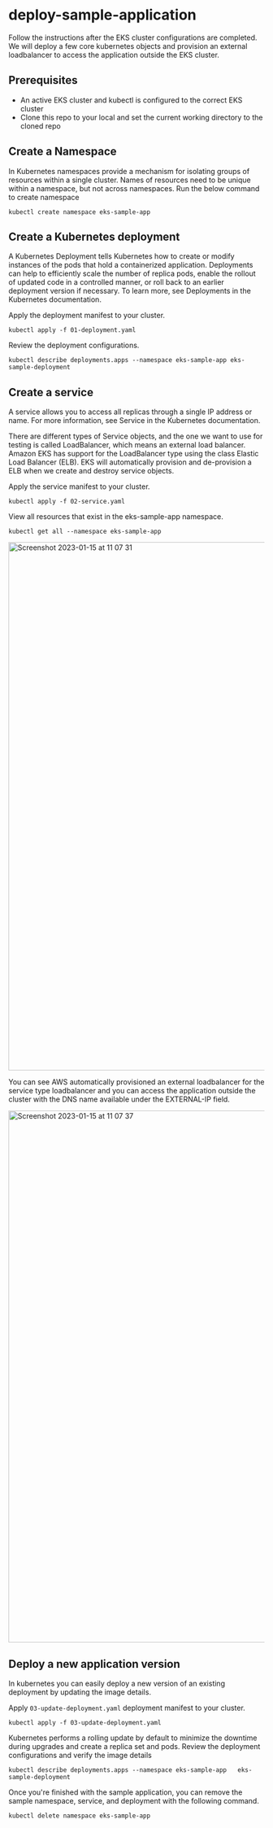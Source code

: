 # deploy-sample-application

Follow the instructions after the EKS cluster configurations are completed. We will deploy a few core kubernetes objects and provision an external loadbalancer to access the application outside the EKS cluster.

## Prerequisites

- An active EKS cluster and kubectl is configured to the correct EKS cluster
- Clone this repo to your local and set the current working directory to the cloned repo

## Create a Namespace

In Kubernetes namespaces provide a mechanism for isolating groups of resources within a single cluster. Names of resources need to be unique within a namespace, but not across namespaces. Run the below command to create namespace

    kubectl create namespace eks-sample-app

## Create a Kubernetes deployment

A Kubernetes Deployment tells Kubernetes how to create or modify instances of the pods that hold a containerized application. Deployments can help to efficiently scale the number of replica pods, enable the rollout of updated code in a controlled manner, or roll back to an earlier deployment version if necessary. To learn more, see Deployments in the Kubernetes documentation.

Apply the deployment manifest to your cluster.

    kubectl apply -f 01-deployment.yaml

Review the deployment configurations.

    kubectl describe deployments.apps --namespace eks-sample-app eks-sample-deployment


## Create a service

A service allows you to access all replicas through a single IP address or name. For more information, see Service in the Kubernetes documentation.

There are different types of Service objects, and the one we want to use for testing is called LoadBalancer, which means an external load balancer. Amazon EKS has support for the LoadBalancer type using the class Elastic Load Balancer (ELB). EKS will automatically provision and de-provision a ELB when we create and destroy service objects.

Apply the service manifest to your cluster.

	kubectl apply -f 02-service.yaml

View all resources that exist in the eks-sample-app namespace.

	kubectl get all --namespace eks-sample-app

<img width="1039" alt="Screenshot 2023-01-15 at 11 07 31" src="https://user-images.githubusercontent.com/112865563/212537162-b61bdc66-7f48-4b25-9c56-f977de65edcd.png">

You can see AWS automatically provisioned an external loadbalancer for the service type loadbalancer and you can access the application outside the cluster with the DNS name available under the EXTERNAL-IP field.

<img width="1046" alt="Screenshot 2023-01-15 at 11 07 37" src="https://user-images.githubusercontent.com/112865563/212537170-abd8ca8a-9e9b-438d-9bed-56f8a7ffd857.png">


## Deploy a new application version

In kubernetes you can easily deploy a new version of an existing deployment by updating the image details.

Apply `03-update-deployment.yaml` deployment manifest to your cluster.

    kubectl apply -f 03-update-deployment.yaml

Kubernetes performs a rolling update by default to minimize the downtime during upgrades and create a replica set and pods.
Review the deployment configurations and verify the image details

    kubectl describe deployments.apps --namespace eks-sample-app   eks-sample-deployment

Once you're finished with the sample application, you can remove the sample namespace, service, and deployment with the following command.

    kubectl delete namespace eks-sample-app
